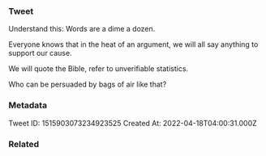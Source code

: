 ### Tweet
Understand this: Words are a dime a dozen.

Everyone knows that in the heat of an argument, we will all say anything to support our cause.

We will quote the Bible, refer to unverifiable statistics.

Who can be persuaded by bags of air like that?

### Metadata
Tweet ID: 1515903073234923525
Created At: 2022-04-18T04:00:31.000Z

### Related

